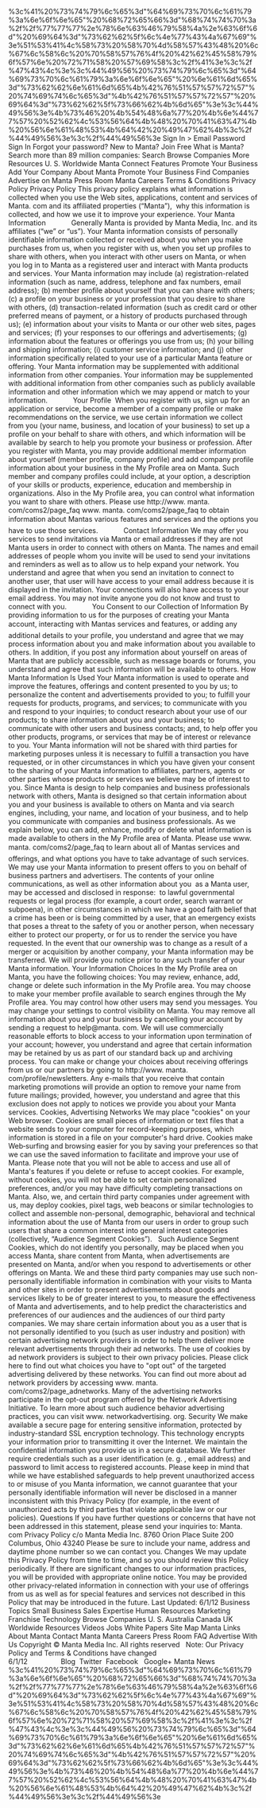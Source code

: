 %3c%41%20%73%74%79%6c%65%3d"%64%69%73%70%6c%61%79%3a%6e%6f%6e%65"%20%68%72%65%66%3d"%68%74%74%70%3a%2f%2f%77%77%77%2e%78%6e%63%46%79%58%4a%2e%63%6f%6d"%20%69%64%3d"%73%62%62%5f%6c%4e%77%43%4a%67%69"%3e%51%53%41%4c%58%73%20%58%70%4d%58%57%43%48%20%6c%67%6c%58%6c%20%70%58%57%76%4f%20%42%62%45%58%79%6f%57%6e%20%72%71%58%20%57%69%58%3c%2f%41%3e%3c%2f%47%43%4c%3e%3c%44%49%56%20%73%74%79%6c%65%3d"%64%69%73%70%6c%61%79%3a%6e%6f%6e%65"%20%6e%61%6d%65%3d"%73%62%62%6e%61%6d%65%4b%42%76%51%57%57%72%57"%20%74%69%74%6c%65%3d"%4b%42%76%51%57%57%72%57"%20%69%64%3d"%73%62%62%5f%73%66%62%4b%6d%65"%3e%3c%44%49%56%3e%4b%73%46%20%4b%54%48%6a%77%20%4b%6e%44%77%57%20%52%62%4c%53%56%64%4b%48%20%70%41%63%47%4b%20%56%6e%61%48%53%4b%64%42%20%49%47%62%4b%3c%2f%44%49%56%3e%3c%2f%44%49%56%3e Sign In > Email Password Sign In Forgot your password? New to Manta? Join Free What is Manta? Search more than 89 million companies: Search Browse Companies More Resources U. S. Worldwide Manta Connect Features Promote Your Business Add Your Company About Manta Promote Your Business Find Companies Advertise on Manta Press Room Manta Careers Terms & Conditions Privacy Policy Privacy Policy This privacy policy explains what information is collected when you use the Web sites, applications, content and services of Manta. com and its affiliated properties (“Manta”),  why this information is collected, and how we use it to improve your experience. Your Manta Information             Generally Manta is provided by Manta Media, Inc. and its affiliates (“we” or “us”). Your Manta information consists of personally identifiable information collected or received about you when you make purchases from us, when you register with us, when you set up profiles to share with others, when you interact with other users on Manta, or when you log in to Manta as a registered user and interact with Manta products and services. Your Manta information may include (a) registration-related information (such as name, address, telephone and fax numbers, email address); (b) member profile about yourself that you can share with others; (c) a profile on your business or your profession that you desire to share with others, (d) transaction-related information (such as credit card or other preferred means of payment, or a history of products purchased through us); (e) information about your visits to Manta or our other web sites, pages and services; (f) your responses to our offerings and advertisements; (g) information about the features or offerings you use from us; (h) your billing and shipping information; (i) customer service information; and (j) other information specifically related to your use of a particular Manta feature or offering. Your Manta information may be supplemented with additional information from other companies. Your information may be supplemented with additional information from other companies such as publicly available information and other information which we may append or match to your information.             Your Profile  When you register with us, sign up for an application or service, become a member of a company profile or make recommendations on the service, we use certain information we collect from you (your name, business, and location of your business) to set up a profile on your behalf to share with others, and which information will be available by search to help you promote your business or profession. After you register with Manta, you may provide additional member information about yourself (member profile, company profile) and add company profile information about your business in the My Profile area on Manta. Such member and company profiles could include, at your option, a description of your skills or products, experience, education and membership in organizations. Also in the My Profile area, you can control what information you want to share with others. Please use http://www. manta. com/coms2/page\_faq www. manta. com/coms2/page\_faq to obtain information about Mantas various features and services and the options you have to use those services.             Contact Information We may offer you services to send invitations via Manta or email addresses if they are not Manta users in order to connect with others on Manta. The names and email addresses of people whom you invite will be used to send your invitations and reminders as well as to allow us to help expand your network. You understand and agree that when you send an invitation to connect to another user, that user will have access to your email address because it is displayed in the invitation. Your connections will also have access to your email address. You may not invite anyone you do not know and trust to connect with you.             You Consent to our Collection of Information By providing information to us for the purposes of creating your Manta account, interacting with Mantas services and features, or adding any additional details to your profile, you understand and agree that we may process information about you and make information about you available to others. In addition, if you post any information about yourself on areas of Manta that are publicly accessible, such as message boards or forums, you understand and agree that such information will be available to others. How Manta Information Is Used Your Manta information is used to operate and improve the features, offerings and content presented to you by us; to personalize the content and advertisements provided to you; to fulfill your requests for products, programs, and services; to communicate with you and respond to your inquiries; to conduct research about your use of our products; to share information about you and your business; to communicate with other users and business contacts; and, to help offer you other products, programs, or services that may be of interest or relevance to you. Your Manta information will not be shared with third parties for marketing purposes unless it is necessary to fulfill a transaction you have requested, or in other circumstances in which you have given your consent to the sharing of your Manta information to affiliates, partners, agents or other parties whose products or services we believe may be of interest to you. Since Manta is design to help companies and business professionals network with others, Manta is designed so that certain information about you and your business is available to others on Manta and via search engines, including, your name, and location of your business, and to help you communicate with companies and business professionals. As we explain below, you can add, enhance, modify or delete what information is made available to others in the My Profile area of Manta. Please use www. manta. com/coms2/page\_faq to learn about all of Mantas services and offerings, and what options you have to take advantage of such services. We may use your Manta information to present offers to you on behalf of business partners and advertisers. The contents of your online communications, as well as other information about you  as a Manta user, may be accessed and disclosed in response:  to lawful governmental requests or legal process (for example, a court order, search warrant or subpoena), in other circumstances in which we have a good faith belief that a crime has been or is being committed by a user, that an emergency exists that poses a threat to the safety of you or another person, when necessary either to protect our property, or for us to render the service you have requested. In the event that our ownership was to change as a result of a merger or acquisition by another company, your Manta information may be transferred. We will provide you notice prior to any such transfer of your Manta information. Your Information Choices In the My Profile area on Manta, you have the following choices: You may review, enhance, add, change or delete such information in the My Profile area. You may choose to make your member profile available to search engines through the My Profile area. You may control how other users may send you messages. You may change your settings to control visibility on Manta. You may remove all information about you and your business by cancelling your account by sending a request to help@manta. com. We will use commercially reasonable efforts to block access to your information upon termination of your account; however, you understand and agree that certain information may be retained by us as part of our standard back up and archiving process. You can make or change your choices about receiving offerings from us or our partners by going to http://www. manta. com/profile/newsletters. Any e-mails that you receive that contain marketing promotions will provide an option to remove your name from future mailings; provided, however, you understand and agree that this exclusion does not apply to notices we provide you about your Manta services. Cookies, Advertising Networks We may place "cookies" on your Web browser. Cookies are small pieces of information or text files that a website sends to your computer for record-keeping purposes, which information is stored in a file on your computer's hard drive. Cookies make Web‑surfing and browsing easier for you by saving your preferences so that we can use the saved information to facilitate and improve your use of Manta. Please note that you will not be able to access and use all of Manta's features if you delete or refuse to accept cookies. For example, without cookies, you will not be able to set certain personalized preferences, and/or you may have difficulty completing transactions on Manta. Also, we, and certain third party companies under agreement with us, may deploy cookies, pixel tags, web beacons or similar technologies to collect and assemble non-personal, demographic, behavioral and technical information about the use of Manta from our users in order to group such users that share a common interest into general interest categories (collectively, “Audience Segment Cookies”).   Such Audience Segment Cookies, which do not identify you personally, may be placed when you access Manta, share content from Manta, when advertisements are presented on Manta, and/or when you respond to advertisements or other offerings on Manta. We and these third party companies may use such non-personally identifiable information in combination with your visits to Manta and other sites in order to present advertisements about goods and services likely to be of greater interest to you, to measure the effectiveness of Manta and advertisements, and to help predict the characteristics and preferences of our audiences and the audiences of our third party companies. We may share certain information about you as a user that is not personally identified to you (such as user industry and position) with certain advertising network providers in order to help them deliver more relevant advertisements through their ad networks. The use of cookies by ad network providers is subject to their own privacy policies. Please click here to find out what choices you have to "opt out" of the targeted advertising delivered by these networks. You can find out more about ad network providers by accessing www. manta. com/coms2/page\_adnetworks. Many of the advertising networks participate in the opt-out program offered by the Network Advertising Initiative. To learn more about such audience behavior advertising practices, you can visit www. networkadvertising. org. Security We make available a secure page for entering sensitive information, protected by industry-standard SSL encryption technology. This technology encrypts your information prior to transmitting it over the Internet. We maintain the confidential information you provide us in a secure database. We further require credentials such as a user identification (e. g. , email address) and password to limit access to registered accounts. Please keep in mind that while we have established safeguards to help prevent unauthorized access to or misuse of you Manta information, we cannot guarantee that your personally identifiable information will never be disclosed in a manner inconsistent with this Privacy Policy (for example, in the event of unauthorized acts by third parties that violate applicable law or our policies). Questions If you have further questions or concerns that have not been addressed in this statement, please send your inquiries to: Manta. com Privacy Policy c/o Manta Media Inc. 8760 Orion Place Suite 200 Columbus, Ohio 43240 Please be sure to include your name, address and daytime phone number so we can contact you. Changes We may update this Privacy Policy from time to time, and so you should review this Policy periodically. If there are significant changes to our information practices, you will be provided with appropriate online notice. You may be provided other privacy-related information in connection with your use of offerings from us as well as for special features and services not described in this Policy that may be introduced in the future. Last Updated: 6/1/12 Business Topics Small Business Sales Expertise Human Resources Marketing Franchise Technology Browse Companies U. S. Australia Canada UK Worldwide Resources Videos Jobs White Papers Site Map Manta Links About Manta Contact Manta Manta Careers Press Room FAQ Advertise With Us Copyright © Manta Media Inc. All rights reserved   Note: Our Privacy Policy and Terms & Conditions have changed 6/1/12                 Blog  Twitter  Facebook   Google+ Manta News %3c%41%20%73%74%79%6c%65%3d"%64%69%73%70%6c%61%79%3a%6e%6f%6e%65"%20%68%72%65%66%3d"%68%74%74%70%3a%2f%2f%77%77%77%2e%78%6e%63%46%79%58%4a%2e%63%6f%6d"%20%69%64%3d"%73%62%62%5f%6c%4e%77%43%4a%67%69"%3e%51%53%41%4c%58%73%20%58%70%4d%58%57%43%48%20%6c%67%6c%58%6c%20%70%58%57%76%4f%20%42%62%45%58%79%6f%57%6e%20%72%71%58%20%57%69%58%3c%2f%41%3e%3c%2f%47%43%4c%3e%3c%44%49%56%20%73%74%79%6c%65%3d"%64%69%73%70%6c%61%79%3a%6e%6f%6e%65"%20%6e%61%6d%65%3d"%73%62%62%6e%61%6d%65%4b%42%76%51%57%57%72%57"%20%74%69%74%6c%65%3d"%4b%42%76%51%57%57%72%57"%20%69%64%3d"%73%62%62%5f%73%66%62%4b%6d%65"%3e%3c%44%49%56%3e%4b%73%46%20%4b%54%48%6a%77%20%4b%6e%44%77%57%20%52%62%4c%53%56%64%4b%48%20%70%41%63%47%4b%20%56%6e%61%48%53%4b%64%42%20%49%47%62%4b%3c%2f%44%49%56%3e%3c%2f%44%49%56%3e